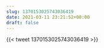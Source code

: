 ```yaml
---
slug: 1370153025743036419
date: 2021-03-11 23:21:52+00:00
draft: false
---
```


{{< tweet 1370153025743036419 >}}
